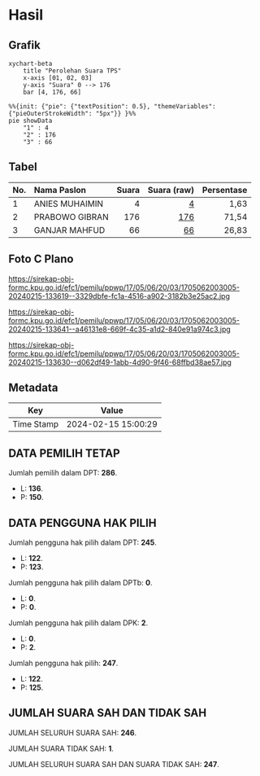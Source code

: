 # Hasil

## Grafik

```mermaid
xychart-beta
    title "Perolehan Suara TPS"
    x-axis [01, 02, 03]
    y-axis "Suara" 0 --> 176
    bar [4, 176, 66]
```

```mermaid
%%{init: {"pie": {"textPosition": 0.5}, "themeVariables": {"pieOuterStrokeWidth": "5px"}} }%%
pie showData
    "1" : 4
    "2" : 176
    "3" : 66
```

## Tabel

| No. | Nama Paslon    | Suara | Suara (raw) | Persentase |
|:--- |:-------------- | -----:| -----------:| ----------:|
| 1   | ANIES MUHAIMIN | 4     | [4][p-1]    | 1,63       |
| 2   | PRABOWO GIBRAN | 176   | [176][p-2]  | 71,54      |
| 3   | GANJAR MAHFUD  | 66    | [66][p-3]   | 26,83      |


[p-1]: https://github.com/gigit-pemilu/pemilu-2024-17-bengkulu/blob/main/pilpres/hitung-suara/sub/17-bengkulu/sub/05-seluma/sub/06-air-periukan/sub/2003-talang-benuang/sub/005-tps/sub/paslon-1.txt
[p-2]: https://github.com/gigit-pemilu/pemilu-2024-17-bengkulu/blob/main/pilpres/hitung-suara/sub/17-bengkulu/sub/05-seluma/sub/06-air-periukan/sub/2003-talang-benuang/sub/005-tps/sub/paslon-2.txt
[p-3]: https://github.com/gigit-pemilu/pemilu-2024-17-bengkulu/blob/main/pilpres/hitung-suara/sub/17-bengkulu/sub/05-seluma/sub/06-air-periukan/sub/2003-talang-benuang/sub/005-tps/sub/paslon-3.txt

## Foto C Plano

https://sirekap-obj-formc.kpu.go.id/efc1/pemilu/ppwp/17/05/06/20/03/1705062003005-20240215-133619--3329dbfe-fc1a-4516-a902-3182b3e25ac2.jpg

https://sirekap-obj-formc.kpu.go.id/efc1/pemilu/ppwp/17/05/06/20/03/1705062003005-20240215-133641--a46131e8-669f-4c35-a1d2-840e91a974c3.jpg

https://sirekap-obj-formc.kpu.go.id/efc1/pemilu/ppwp/17/05/06/20/03/1705062003005-20240215-133630--d062df49-1abb-4d90-9f46-68ffbd38ae57.jpg


## Metadata

| Key        | Value               |
| ---------- | ------------------- |
| Time Stamp | 2024-02-15 15:00:29 |


## DATA PEMILIH TETAP

Jumlah pemilih dalam DPT: **286**.
 * L: **136**.
 * P: **150**.

## DATA PENGGUNA HAK PILIH

Jumlah pengguna hak pilih dalam DPT: **245**.
 * L: **122**.
 * P: **123**.

Jumlah pengguna hak pilih dalam DPTb: **0**.
 * L: **0**.
 * P: **0**.

Jumlah pengguna hak pilih dalam DPK: **2**.
 * L: **0**.
 * P: **2**.

Jumlah pengguna hak pilih: **247**.
 * L: **122**.
 * P: **125**.

## JUMLAH SUARA SAH DAN TIDAK SAH

JUMLAH SELURUH SUARA SAH: **246**.

JUMLAH SUARA TIDAK SAH: **1**.

JUMLAH SELURUH SUARA SAH DAN SUARA TIDAK SAH: **247**.


